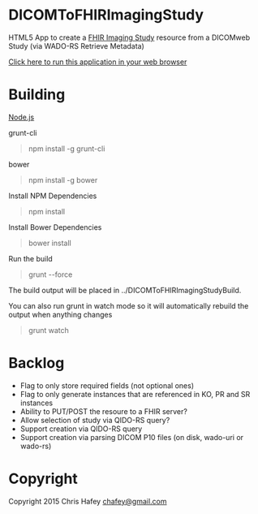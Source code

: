 # DICOMToFHIRImagingStudy
HTML5 App to create a [FHIR Imaging Study](http://www.hl7.org/implement/standards/fhir/imagingstudy.html)
resource from a DICOMweb Study (via WADO-RS Retrieve Metadata)

[Click here to run this application in your web browser](http://chafey.github.io/DICOMToFHIRImagingStudy/)

Building
========

[Node.js](www.nodejs.org)

grunt-cli
> npm install -g grunt-cli

bower
> npm install -g bower

Install NPM Dependencies
> npm install

Install Bower Dependencies
> bower install

Run the build
> grunt --force

The build output will be placed in ../DICOMToFHIRImagingStudyBuild.

You can also run grunt in watch mode so it will automatically rebuild the output when anything changes

> grunt watch

Backlog
=======

* Flag to only store required fields (not optional ones)
* Flag to only generate instances that are referenced in KO, PR and SR instances
* Ability to PUT/POST the resoure to a FHIR server?
* Allow selection of study via QIDO-RS query?
* Support creation via QIDO-RS query
* Support creation via parsing DICOM P10 files (on disk, wado-uri or wado-rs)


Copyright
============
Copyright 2015 Chris Hafey [chafey@gmail.com](mailto:chafey@gmail.com)
